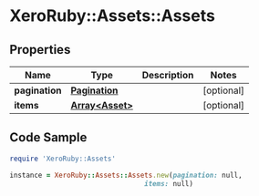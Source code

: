 # XeroRuby::Assets::Assets

## Properties

Name | Type | Description | Notes
------------ | ------------- | ------------- | -------------
**pagination** | [**Pagination**](Pagination.md) |  | [optional] 
**items** | [**Array&lt;Asset&gt;**](Asset.md) |  | [optional] 

## Code Sample

```ruby
require 'XeroRuby::Assets'

instance = XeroRuby::Assets::Assets.new(pagination: null,
                                 items: null)
```


